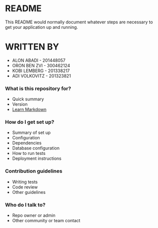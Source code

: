 # README #

This README would normally document whatever steps are necessary to get your application up and running.

# WRITTEN BY 

 *  ALON ABADI   - 201448057
 *  ORON BEN ZVI - 300462124
 *  KOBI LEMBERG - 201338217
 *  ADI VOLKOVITZ - 201323821

### What is this repository for? ###

* Quick summary
* Version
* [Learn Markdown](https://bitbucket.org/tutorials/markdowndemo)

### How do I get set up? ###

* Summary of set up
* Configuration
* Dependencies
* Database configuration
* How to run tests
* Deployment instructions

### Contribution guidelines ###

* Writing tests
* Code review
* Other guidelines

### Who do I talk to? ###

* Repo owner or admin
* Other community or team contact